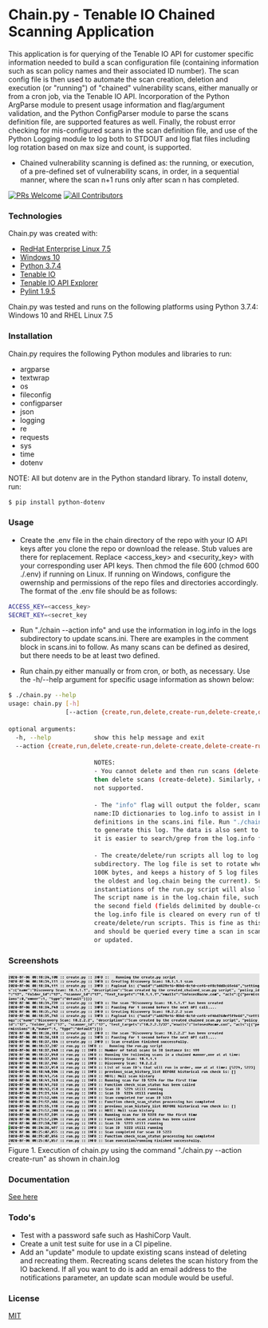 # Chain.py - Tenable IO Chained Scanning Application



This application is for querying of the Tenable IO API for customer specific information needed to build a scan configuration file (containing information such as scan policy names and their associated ID number). The scan config file is then used to automate the scan creation, deletion and execution (or "running") of "chained" vulnerability scans, either manually or from a cron job, via the Tenable IO API. Incorporation of the Python ArgParse module to present usage information and flag/argument validation, and the Python ConfigParser module to parse the scans definition file, are supported features as well. Finally, the robust error checking for mis-configured scans in the scan definition file, and use of the Python Logging module to log both to STDOUT and log flat files including log rotation based on max size and count, is supported.

  - Chained vulnerability scanning is defined as: the running, or execution, of a pre-defined set of vulnerability scans, in order, in a sequential manner, where the scan n+1 runs only after scan n has completed.


[![PRs Welcome](https://img.shields.io/badge/PRs-welcome-brightgreen.svg?style=flat-square)](http://makeapullrequest.com) [![All Contributors](https://img.shields.io/badge/all_contributors-1-orange.svg?style=flat-square)](./CONTRIBUTORS.md)


### Technologies

Chain.py was created with:

* [RedHat Enterprise Linux 7.5](https://www.redhat.com/en/technologies/linux-platforms/enterprise-linux)
* [Windows 10](https://www.microsoft.com/en-us/windows/get-windows-10)
* [Python 3.7.4](https://www.activestate.com/products/python/downloads/)
* [Tenable IO](https://www.tenable.com/products/tenable-io)
* [Tenable IO API Explorer](https://developer.tenable.com/reference)
* [Pylint 1.9.5](https://www.pylint.org)

Chain.py was tested and runs on the following platforms using Python 3.7.4: Windows 10 and RHEL Linux 7.5

### Installation

Chain.py requires the following Python modules and libraries to run:

- argparse
- textwrap
- os
- fileconfig
- configparser
- json
- logging
- re
- requests
- sys
- time
- dotenv

NOTE: All but dotenv are in the Python standard library. To install dotenv, run:


```sh
$ pip install python-dotenv
```

### Usage
- Create the .env file in the chain directory of the repo with your IO API keys after you clone the repo or download the release. Stub values are there for replacement. Replace <access_key> and <security_key> with your corresponding user API keys. Then chmod the file 600 (chmod 600 ./.env) if running on Linux. If running on Windows, configure the owernship and permissions of the repo files and directories accordingly. The format of the .env file should be as follows:
```sh
ACCESS_KEY=<access_key>
SECRET_KEY=<secret_key
```
- Run "./chain --action info" and use the information in log.info in the logs subdirectory to update scans.ini. There are examples in the comment block in scans.ini to follow. As many scans can be defined as desired, but there needs to be at least two defined.

- Run chain.py either manually or from cron, or both, as necessary. Use the -h/--help argument for specific usage information as shown below:
```sh
$ ./chain.py --help
usage: chain.py [-h]
                [--action {create,run,delete,create-run,delete-create,delete-create-run,info}]

optional arguments:
  -h, --help            show this help message and exit
  --action {create,run,delete,create-run,delete-create,delete-create-run,info}

                        NOTES:
                        - You cannot delete and then run scans (delete-run), nor create and
                        then delete scans (create-delete). Similarly, create-delete-run is
                        not supported.

                        - The "info" flag will output the folder, scanner, policy, and tag
                        name:ID dictionaries to log.info to assist in building scan
                        definitions in the scans.ini file. Run "./chain.py --action info"
                        to generate this log. The data is also sent to STDOUT, however
                        it is easier to search/grep from the log.info flat file.

                        - The create/delete/run scripts all log to log.chain in the logs
                        subdirectory. The log file is set to rotate when the size reaches
                        100K bytes, and keeps a history of 5 log files (log.chain.5 being
                        the oldest and log.chain being the current). Successive
                        instantiations of the run.py script will also log to log.chain.
                        The script name is in the log.chain file, such as "create.py" in
                        the second field (fields delimited by double-colons). Note that
                        the log.info file is cleared on every run of the
                        create/delete/run scripts. This is fine as this data is mutable
                        and should be queried every time a scan in scans.ini is configured
                        or updated.
```

### Screenshots
![picture](images/s10.png)
Figure 1. Execution of chain.py using the command "./chain.py --action create-run" as shown in chain.log  

### Documentation
[See here](documentation/Chaining_Vulnerability_Scans_in_Tenable_IO_Using_Python.md)

### Todo's

 - Test with a password safe such as HashiCorp Vault.
 - Create a unit test suite for use in a CI pipeline.
 - Add an "update" module to update existing scans instead of deleting and recreating them. Recreating scans deletes the scan history from the IO backend. If all you want to do is add an email address to the notifications parameter, an update scan module would be useful.

### License

[MIT](https://github.com/jeff-a-holland/Chain.py---Tenable-IO-Chained-Scanning-Application/blob/master/LICENSE.md)
